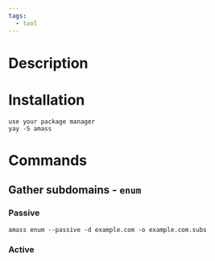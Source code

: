 ```yaml
---
tags:
  - tool
---
```

# Description

# Installation
```
use your package manager
yay -S amass
```

# Commands
## Gather subdomains - `enum`
### Passive
`amass enum --passive -d example.com -o example.com.subs` 
### Active
